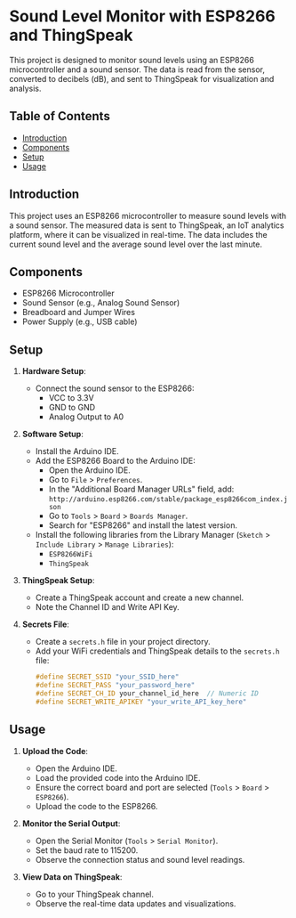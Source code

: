 # Sound Level Monitor with ESP8266 and ThingSpeak

This project is designed to monitor sound levels using an ESP8266 microcontroller and a sound sensor. The data is read from the sensor, converted to decibels (dB), and sent to ThingSpeak for visualization and analysis.

## Table of Contents

- [Introduction](#introduction)
- [Components](#components)
- [Setup](#setup)
- [Usage](#usage)

## Introduction

This project uses an ESP8266 microcontroller to measure sound levels with a sound sensor. The measured data is sent to ThingSpeak, an IoT analytics platform, where it can be visualized in real-time. The data includes the current sound level and the average sound level over the last minute.

## Components

- ESP8266 Microcontroller
- Sound Sensor (e.g., Analog Sound Sensor)
- Breadboard and Jumper Wires
- Power Supply (e.g., USB cable)

## Setup

1. **Hardware Setup**:
   - Connect the sound sensor to the ESP8266:
     - VCC to 3.3V
     - GND to GND
     - Analog Output to A0

2. **Software Setup**:
   - Install the Arduino IDE.
   - Add the ESP8266 Board to the Arduino IDE:
     - Open the Arduino IDE.
     - Go to `File` > `Preferences`.
     - In the "Additional Board Manager URLs" field, add: `http://arduino.esp8266.com/stable/package_esp8266com_index.json`
     - Go to `Tools` > `Board` > `Boards Manager`.
     - Search for "ESP8266" and install the latest version.
   - Install the following libraries from the Library Manager (`Sketch` > `Include Library` > `Manage Libraries`):
     - `ESP8266WiFi`
     - `ThingSpeak`

3. **ThingSpeak Setup**:
   - Create a ThingSpeak account and create a new channel.
   - Note the Channel ID and Write API Key.

4. **Secrets File**:
   - Create a `secrets.h` file in your project directory.
   - Add your WiFi credentials and ThingSpeak details to the `secrets.h` file:
     ```cpp
     #define SECRET_SSID "your_SSID_here"
     #define SECRET_PASS "your_password_here"
     #define SECRET_CH_ID your_channel_id_here  // Numeric ID
     #define SECRET_WRITE_APIKEY "your_write_API_key_here"
     ```

## Usage

1. **Upload the Code**:
   - Open the Arduino IDE.
   - Load the provided code into the Arduino IDE.
   - Ensure the correct board and port are selected (`Tools` > `Board` > `ESP8266`).
   - Upload the code to the ESP8266.

2. **Monitor the Serial Output**:
   - Open the Serial Monitor (`Tools` > `Serial Monitor`).
   - Set the baud rate to 115200.
   - Observe the connection status and sound level readings.

3. **View Data on ThingSpeak**:
   - Go to your ThingSpeak channel.
   - Observe the real-time data updates and visualizations.
